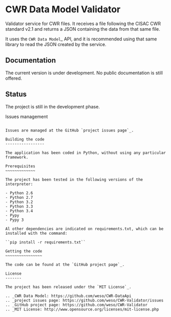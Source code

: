 CWR Data Model Validator
========================

Validator service for CWR files. It receives a file following the CISAC CWR
standard v2.1 and returns a JSON containing the data from that same file.

It uses the `CWR Data Model`_ API, and it is recommended using that same library
to read the JSON created by the service.

Documentation
-------------

The current version is under development. No public documentation is still offered.

Status
------

The project is still in the development phase.

Issues management
~~~~~~~~~~~~~~~~~

Issues are managed at the GitHub `project issues page`_.

Building the code
-----------------

The application has been coded in Python, without using any particular framework.

Prerequisites
~~~~~~~~~~~~~

The project has been tested in the following versions of the interpreter:

- Python 2.6
- Python 2.7
- Python 3.2
- Python 3.3
- Python 3.4
- Pypy
- Pypy 3

Al other dependencies are indicated on requirements.txt, which can be installed with the command:

``pip install -r requirements.txt``

Getting the code
~~~~~~~~~~~~~~~~

The code can be found at the `GitHub project page`_.

License
-------

The project has been released under the `MIT License`_.

.. _CWR Data Model: https://github.com/weso/CWR-DataApi
.. _project issues page: https://github.com/weso/CWR-Validator/issues
.. _GitHub project page: https://github.com/weso/CWR-Validator
.. _MIT License: http://www.opensource.org/licenses/mit-license.php